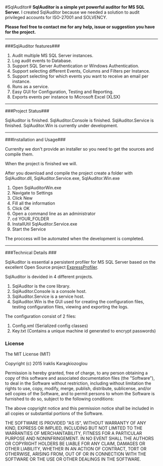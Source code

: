 
#SqlAuditor#
**SqlAuditor is a simple yet powerful auditor for MS SQL Server.**
I created SqlAuditor because we needed a solution to audit privileged accounts for ISO-27001 and SOLVENCY.

**Please feel free to contact me for any help, issue or suggestion you have for the project.**

----------
###SqlAuditor features###
 1. Audit multiple MS SQL Server instances.
 2. Log audit events to Database.
 3. Support SQL Server Authentication or Windows Authentication.
 4. Support selecting different Events, Columns and Filters per Instance.
 5. Support selecting for which events you want to receive an email per instance.
 7. Runs as a service.
 8. Easy GUI for Configuration, Testing and Reporting.
 9. Exports events per instance to Microsoft Excel (XLSX)
 
----------
###Project Status###

SqlAuditor is finished.
SqlAuditor.Console is finished.
SqlAuditor.Service is finished.
SqlAuditor.Win is currently under development.

----------
###Installation and Usage###

Currenlty we don't provide an installer so you need to get the sources and compile them.

When the project is finished we will.

After you download and compile the project create a folder with SqlAuditor.dll, SqlAuditor.Service.exe, SqlAuditor.Win.exe

1. Open SqlAuditorWin.exe
2. Navigate to Settings
3. Click New
4. Fill all the information
5. Click OK
6. Open a command line as an administrator
7. cd YOUR_FOLDER
8. InstallUtil SqlAuditor.Service.exe
9.  Start the Service

The proccess will be automated when the development is completed.

----------

###Technical Details  ###

SqlAuditor is essential a persistent profiler for MS SQL Server based on the excellent Open Source project [ExpressProfiler](http://expressprofiler.codeplex.com).

SqlAuditor is devided in 4 different projects.

1. SqlAuditor is the core library.
2. SqlAuditor.Console is a console host.
3. SqlAuditor.Service is a service host.
4. SqlAuditor.Win is the GUI used for creating the configuration files, testing configuration files, viewing and exporting the logs.

The configuration consist of 2 files:
1. Config.xml (Serialized config classes)
2. Key.txt (Contains a unique machine id generated to encrypt passwords)

### License ###

The MIT License (MIT)

Copyright (c) 2015 Iraklis Karagkiozoglou

Permission is hereby granted, free of charge, to any person obtaining a copy
of this software and associated documentation files (the "Software"), to deal
in the Software without restriction, including without limitation the rights
to use, copy, modify, merge, publish, distribute, sublicense, and/or sell
copies of the Software, and to permit persons to whom the Software is
furnished to do so, subject to the following conditions:

The above copyright notice and this permission notice shall be included in all
copies or substantial portions of the Software.

THE SOFTWARE IS PROVIDED "AS IS", WITHOUT WARRANTY OF ANY KIND, EXPRESS OR
IMPLIED, INCLUDING BUT NOT LIMITED TO THE WARRANTIES OF MERCHANTABILITY,
FITNESS FOR A PARTICULAR PURPOSE AND NONINFRINGEMENT. IN NO EVENT SHALL THE
AUTHORS OR COPYRIGHT HOLDERS BE LIABLE FOR ANY CLAIM, DAMAGES OR OTHER
LIABILITY, WHETHER IN AN ACTION OF CONTRACT, TORT OR OTHERWISE, ARISING FROM,
OUT OF OR IN CONNECTION WITH THE SOFTWARE OR THE USE OR OTHER DEALINGS IN THE
SOFTWARE.


